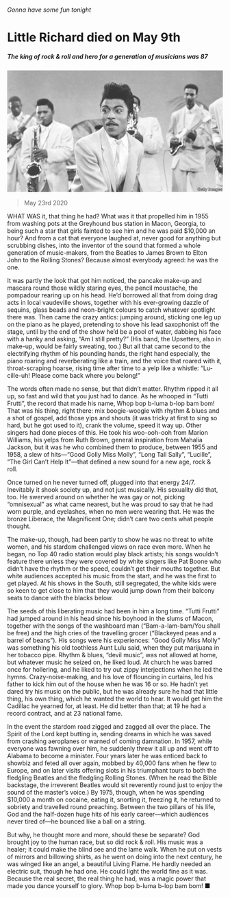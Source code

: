 ###### Gonna have some fun tonight

# Little Richard died on May 9th 

##### The king of rock & roll and hero for a generation of musicians was 87 

![image](images/20200523_OBP501.jpg) 

> May 23rd 2020 

WHAT WAS it, that thing he had? What was it that propelled him in 1955 from washing pots at the Greyhound bus station in Macon, Georgia, to being such a star that girls fainted to see him and he was paid $10,000 an hour? And from a cat that everyone laughed at, never good for anything but scrubbing dishes, into the inventor of the sound that formed a whole generation of music-makers, from the Beatles to James Brown to Elton John to the Rolling Stones? Because almost everybody agreed: he was the one.

It was partly the look that got him noticed, the pancake make-up and mascara round those wildly staring eyes, the pencil moustache, the pompadour rearing up on his head. He’d borrowed all that from doing drag acts in local vaudeville shows, together with his ever-growing dazzle of sequins, glass beads and neon-bright colours to catch whatever spotlight there was. Then came the crazy antics: jumping around, sticking one leg up on the piano as he played, pretending to shove his lead saxophonist off the stage, until by the end of the show he’d be a pool of water, dabbing his face with a hanky and asking, “Am I still pretty?” (His band, the Upsetters, also in make-up, would be fairly sweating, too.) But all that came second to the electrifying rhythm of his pounding hands, the right hand especially, the piano roaring and reverberating like a train, and the voice that roared with it, throat-scraping hoarse, rising time after time to a yelp like a whistle: “Lu-cille-uh! Please come back where you belong!”


The words often made no sense, but that didn’t matter. Rhythm ripped it all up, so fast and wild that you just had to dance. As he whooped in “Tutti Frutti”, the record that made his name, Whop bop b-luma b-lop bam bom! That was his thing, right there: mix boogie-woogie with rhythm &amp; blues and a shot of gospel, add those yips and shouts (it was tricky at first to sing so hard, but he got used to it), crank the volume, speed it way up. Other singers had done pieces of this. He took his woo-ooh-ooh from Marion Williams, his yelps from Ruth Brown, general inspiration from Mahalia Jackson, but it was he who combined them to produce, between 1955 and 1958, a slew of hits—“Good Golly Miss Molly”, “Long Tall Sally”, “Lucille”, “The Girl Can’t Help It”—that defined a new sound for a new age, rock &amp; roll.

Once turned on he never turned off, plugged into that energy 24/7. Inevitably it shook society up, and not just musically. His sexuality did that, too. He swerved around on whether he was gay or not, picking “omnisexual” as what came nearest, but he was proud to say that he had worn purple, and eyelashes, when no men were wearing that. He was the bronze Liberace, the Magnificent One; didn’t care two cents what people thought.

The make-up, though, had been partly to show he was no threat to white women, and his stardom challenged views on race even more. When he began, no Top 40 radio station would play black artists; his songs wouldn’t feature there unless they were covered by white singers like Pat Boone who didn’t have the rhythm or the speed, couldn’t get their mouths together. But white audiences accepted his music from the start, and he was the first to get played. At his shows in the South, still segregated, the white kids were so keen to get close to him that they would jump down from their balcony seats to dance with the blacks below.

The seeds of this liberating music had been in him a long time. “Tutti Frutti” had jumped around in his head since his boyhood in the slums of Macon, together with the songs of the washboard man (“Bam-a-lam-bam/You shall be free) and the high cries of the travelling grocer (“Blackeyed peas and a barrel of beans”). His songs were his experiences: “Good Golly Miss Molly” was something his old toothless Aunt Lulu said, when they put marijuana in her tobacco pipe. Rhythm &amp; blues, “devil music”, was not allowed at home, but whatever music he seized on, he liked loud. At church he was barred once for hollering, and he liked to try out zippy interjections when he led the hymns. Crazy-noise-making, and his love of flouncing in curtains, led his father to kick him out of the house when he was 16 or so. He hadn’t yet dared try his music on the public, but he was already sure he had that little thing, his own thing, which he wanted the world to hear. It would get him the Cadillac he yearned for, at least. He did better than that; at 19 he had a record contract, and at 23 national fame.

In the event the stardom road zigged and zagged all over the place. The Spirit of the Lord kept butting in, sending dreams in which he was saved from crashing aeroplanes or warned of coming damnation. In 1957, while everyone was fawning over him, he suddenly threw it all up and went off to Alabama to become a minister. Four years later he was enticed back to showbiz and feted all over again, mobbed by 40,000 fans when he flew to Europe, and on later visits offering slots in his triumphant tours to both the fledgling Beatles and the fledgling Rolling Stones. (When he read the Bible backstage, the irreverent Beatles would sit reverently round just to enjoy the sound of the master’s voice.) By 1975, though, when he was spending $10,000 a month on cocaine, eating it, snorting it, freezing it, he returned to sobriety and travelled round preaching. Between the two pillars of his life, God and the half-dozen huge hits of his early career—which audiences never tired of—he bounced like a ball on a string.

But why, he thought more and more, should these be separate? God brought joy to the human race, but so did rock &amp; roll. His music was a healer; it could make the blind see and the lame walk. When he put on vests of mirrors and billowing shirts, as he went on doing into the next century, he was winged like an angel, a beautiful Living Flame. He hardly needed an electric suit, though he had one. He could light the world fine as it was. Because the real secret, the real thing he had, was a magic power that made you dance yourself to glory. Whop bop b-luma b-lop bam bom! ■

